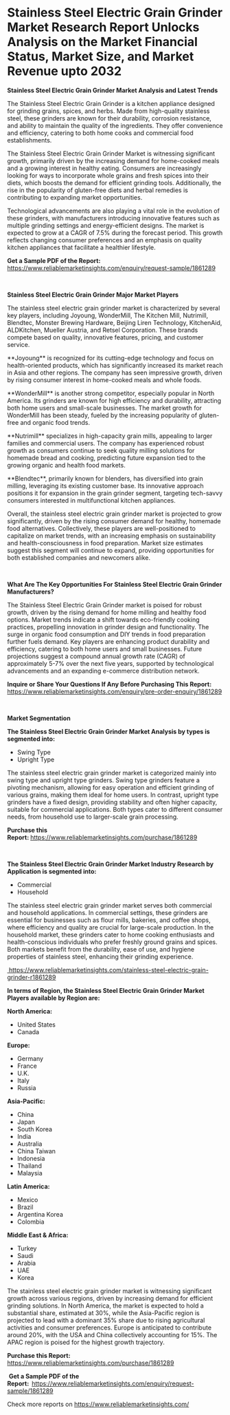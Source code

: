 <p><h1>Stainless Steel Electric Grain Grinder Market Research Report Unlocks Analysis on the Market Financial Status, Market Size, and Market Revenue upto 2032</h1></p><p><strong>Stainless Steel Electric Grain Grinder Market Analysis and Latest Trends</strong></p>
<p><p>The Stainless Steel Electric Grain Grinder is a kitchen appliance designed for grinding grains, spices, and herbs. Made from high-quality stainless steel, these grinders are known for their durability, corrosion resistance, and ability to maintain the quality of the ingredients. They offer convenience and efficiency, catering to both home cooks and commercial food establishments.</p><p>The Stainless Steel Electric Grain Grinder Market is witnessing significant growth, primarily driven by the increasing demand for home-cooked meals and a growing interest in healthy eating. Consumers are increasingly looking for ways to incorporate whole grains and fresh spices into their diets, which boosts the demand for efficient grinding tools. Additionally, the rise in the popularity of gluten-free diets and herbal remedies is contributing to expanding market opportunities.</p><p>Technological advancements are also playing a vital role in the evolution of these grinders, with manufacturers introducing innovative features such as multiple grinding settings and energy-efficient designs. The market is expected to grow at a CAGR of 7.5% during the forecast period. This growth reflects changing consumer preferences and an emphasis on quality kitchen appliances that facilitate a healthier lifestyle.</p></p>
<p><strong>Get a Sample PDF of the Report:&nbsp;</strong> <a href="https://www.reliablemarketinsights.com/enquiry/request-sample/1861289?utm_campaign=3044&utm_medium=2&utm_source=Github&utm_content=ia&utm_term=12042025&utm_id=stainless-steel-electric-grain-grinder">https://www.reliablemarketinsights.com/enquiry/request-sample/1861289</a></p>
<p>&nbsp;</p>
<p><strong>Stainless Steel Electric Grain Grinder Major Market Players</strong></p>
<p><p>The stainless steel electric grain grinder market is characterized by several key players, including Joyoung, WonderMill, The Kitchen Mill, Nutrimill, Blendtec, Monster Brewing Hardware, Beijing Liren Technology, KitchenAid, ALDKitchen, Mueller Austria, and Retsel Corporation. These brands compete based on quality, innovative features, pricing, and customer service.</p><p>**Joyoung** is recognized for its cutting-edge technology and focus on health-oriented products, which has significantly increased its market reach in Asia and other regions. The company has seen impressive growth, driven by rising consumer interest in home-cooked meals and whole foods.</p><p>**WonderMill** is another strong competitor, especially popular in North America. Its grinders are known for high efficiency and durability, attracting both home users and small-scale businesses. The market growth for WonderMill has been steady, fueled by the increasing popularity of gluten-free and organic food trends.</p><p>**Nutrimill** specializes in high-capacity grain mills, appealing to larger families and commercial users. The company has experienced robust growth as consumers continue to seek quality milling solutions for homemade bread and cooking, predicting future expansion tied to the growing organic and health food markets.</p><p>**Blendtec**, primarily known for blenders, has diversified into grain milling, leveraging its existing customer base. Its innovative approach positions it for expansion in the grain grinder segment, targeting tech-savvy consumers interested in multifunctional kitchen appliances.</p><p>Overall, the stainless steel electric grain grinder market is projected to grow significantly, driven by the rising consumer demand for healthy, homemade food alternatives. Collectively, these players are well-positioned to capitalize on market trends, with an increasing emphasis on sustainability and health-consciousness in food preparation. Market size estimates suggest this segment will continue to expand, providing opportunities for both established companies and newcomers alike.</p></p>
<p>&nbsp;</p>
<p><strong>What Are The Key Opportunities For Stainless Steel Electric Grain Grinder Manufacturers?</strong></p>
<p><p>The Stainless Steel Electric Grain Grinder market is poised for robust growth, driven by the rising demand for home milling and healthy food options. Market trends indicate a shift towards eco-friendly cooking practices, propelling innovation in grinder design and functionality. The surge in organic food consumption and DIY trends in food preparation further fuels demand. Key players are enhancing product durability and efficiency, catering to both home users and small businesses. Future projections suggest a compound annual growth rate (CAGR) of approximately 5-7% over the next five years, supported by technological advancements and an expanding e-commerce distribution network.</p></p>
<p><strong>Inquire or Share Your Questions If Any Before Purchasing This Report:</strong> <a href="https://www.reliablemarketinsights.com/enquiry/pre-order-enquiry/1861289?utm_campaign=3044&utm_medium=2&utm_source=Github&utm_content=ia&utm_term=12042025&utm_id=stainless-steel-electric-grain-grinder">https://www.reliablemarketinsights.com/enquiry/pre-order-enquiry/1861289</a></p>
<p>&nbsp;</p>
<p><strong>Market Segmentation</strong></p>
<p><strong>The Stainless Steel Electric Grain Grinder Market Analysis by types is segmented into:</strong></p>
<p><ul><li>Swing Type</li><li>Upright Type</li></ul></p>
<p><p>The stainless steel electric grain grinder market is categorized mainly into swing type and upright type grinders. Swing type grinders feature a pivoting mechanism, allowing for easy operation and efficient grinding of various grains, making them ideal for home users. In contrast, upright type grinders have a fixed design, providing stability and often higher capacity, suitable for commercial applications. Both types cater to different consumer needs, from household use to larger-scale grain processing.</p></p>
<p><strong>Purchase this Report:&nbsp;</strong><a href="https://www.reliablemarketinsights.com/purchase/1861289?utm_campaign=3044&utm_medium=2&utm_source=Github&utm_content=ia&utm_term=12042025&utm_id=stainless-steel-electric-grain-grinder">https://www.reliablemarketinsights.com/purchase/1861289</a></p>
<p>&nbsp;</p>
<p><strong>The Stainless Steel Electric Grain Grinder Market Industry Research by Application is segmented into:</strong></p>
<p><ul><li>Commercial</li><li>Household</li></ul></p>
<p><p>The stainless steel electric grain grinder market serves both commercial and household applications. In commercial settings, these grinders are essential for businesses such as flour mills, bakeries, and coffee shops, where efficiency and quality are crucial for large-scale production. In the household market, these grinders cater to home cooking enthusiasts and health-conscious individuals who prefer freshly ground grains and spices. Both markets benefit from the durability, ease of use, and hygiene properties of stainless steel, enhancing their grinding experience.</p></p>
<p><a href="https://www.reliablemarketinsights.com/stainless-steel-electric-grain-grinder-r1861289?utm_campaign=3044&utm_medium=2&utm_source=Github&utm_content=ia&utm_term=12042025&utm_id=stainless-steel-electric-grain-grinder">&nbsp;https://www.reliablemarketinsights.com/stainless-steel-electric-grain-grinder-r1861289</a></p>
<p><strong>In terms of Region, the Stainless Steel Electric Grain Grinder Market Players available by Region are:</strong></p>
<p>
    <p> <strong> North America: </strong>
        <ul>
            <li>United States</li>
            <li>Canada</li>
        </ul>
        </p> 
    <p> <strong> Europe: </strong>
        <ul>
            <li>Germany</li>
            <li>France</li>
            <li>U.K.</li>
            <li>Italy</li>
            <li>Russia</li>
        </ul>
        </p> 
    <p> <strong> Asia-Pacific: </strong>
        <ul>
            <li>China</li>
            <li>Japan</li>
            <li>South Korea</li>
            <li>India</li>
            <li>Australia</li>
            <li>China Taiwan</li>
            <li>Indonesia</li>
            <li>Thailand</li>
            <li>Malaysia</li>
        </ul>
        </p> 
    <p> <strong> Latin America: </strong>
        <ul>
            <li>Mexico</li>
            <li>Brazil</li>
            <li>Argentina Korea</li>
            <li>Colombia</li>
        </ul>
        </p> 
    <p> <strong> Middle East & Africa: </strong>
        <ul>
            <li>Turkey</li>
            <li>Saudi</li>
            <li>Arabia</li>
            <li>UAE</li>
            <li>Korea</li>
        </ul>
    </p>
    </p>
<p><p>The stainless steel electric grain grinder market is witnessing significant growth across various regions, driven by increasing demand for efficient grinding solutions. In North America, the market is expected to hold a substantial share, estimated at 30%, while the Asia-Pacific region is projected to lead with a dominant 35% share due to rising agricultural activities and consumer preferences. Europe is anticipated to contribute around 20%, with the USA and China collectively accounting for 15%. The APAC region is poised for the highest growth trajectory.</p></p>
<p><strong>Purchase this Report: </strong><a href="https://www.reliablemarketinsights.com/purchase/1861289?utm_campaign=3044&utm_medium=2&utm_source=Github&utm_content=ia&utm_term=12042025&utm_id=stainless-steel-electric-grain-grinder">https://www.reliablemarketinsights.com/purchase/1861289</a></p>
<p>&nbsp;<strong>Get a Sample PDF of the Report:&nbsp;&nbsp;</strong><a href="https://www.reliablemarketinsights.com/enquiry/request-sample/1861289?utm_campaign=3044&utm_medium=2&utm_source=Github&utm_content=ia&utm_term=12042025&utm_id=stainless-steel-electric-grain-grinder">https://www.reliablemarketinsights.com/enquiry/request-sample/1861289</a></p>
<p><strong></strong></p>
<p>Check more reports on <a href="https://www.reliablemarketinsights.com/?utm_campaign=3044&utm_medium=2&utm_source=Github&utm_content=ia&utm_term=12042025&utm_id=stainless-steel-electric-grain-grinder">https://www.reliablemarketinsights.com/</a></p>